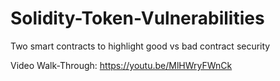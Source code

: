 # Solidity-Token-Vulnerabilities
Two smart contracts to highlight good vs bad contract security

Video Walk-Through: https://youtu.be/MlHWryFWnCk